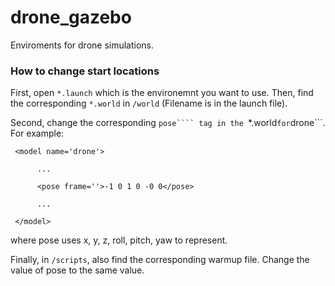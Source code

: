 # drone_gazebo
Enviroments for drone simulations.

### How to change start locations
First, open ```*.launch``` which is the environemnt you want to use. Then, find the corresponding ```*.world``` in ```/world``` (Filename is in the launch file).


Second, change the corresponding ```pose```` tag in the ```*.world``` for ```drone```. For example:
```
 <model name='drone'>
 
      ...
       
      <pose frame=''>-1 0 1 0 -0 0</pose>
      
      ...
      
 </model>
```
where pose uses x, y, z, roll, pitch, yaw to represent.

Finally, in ```/scripts```, also find the corresponding warmup file. Change the value of pose to the same value.
